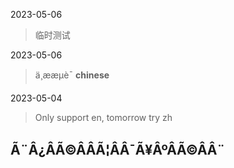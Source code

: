 2023-05-06

> 临时测试

2023-05-06

> ä¸­ææµè¯ **chinese**

2023-05-04

> Only support en, tomorrow try zh

## Ã¨Â¿ÂÃ©ÂÂÃ¦ÂÂ¯Ã¥ÂºÂÃ©ÂÂ¨
